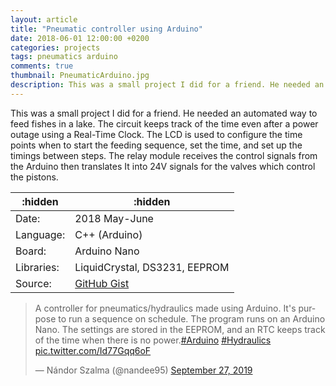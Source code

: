 ```yaml
---
layout: article
title: "Pneumatic controller using Arduino"
date: 2018-06-01 12:00:00 +0200
categories: projects
tags: pneumatics arduino
comments: true
thumbnail: PneumaticArduino.jpg
description: This was a small project I did for a friend. He needed an automated way to feed fishes in a lake. The circuit keeps track of the time even after a power outage using a Real-Time Clock. The LCD is used to configure the time points when to start the feeding sequence, set the time, and set up the timings between steps. The relay module receives the control signals from the Arduino then translates It into 24V signals for the valves which control the pistons.
---
```

This was a small project I did for a friend. He needed an automated way to feed fishes in a lake. The circuit keeps track of the time even after a power outage using a Real-Time Clock. The LCD is used to configure the time points when to start the feeding sequence, set the time, and set up the timings between steps. The relay module receives the control signals from the Arduino then translates It into 24V signals for the valves which control the pistons.

:hidden|:hidden
---|---
Date: |2018 May-June
Language: |C++ (Arduino)
Board: | Arduino Nano
Libraries: |LiquidCrystal, DS3231, EEPROM
Source: |[GitHub Gist](https://gist.github.com/nandee95/91606f410fb104a0a48c46b8fb392d5c)

<blockquote class="twitter-tweet"><p lang="en" dir="ltr">A controller for pneumatics/hydraulics made using Arduino. It&#39;s purpose to run a sequence on schedule. The program runs on an Arduino Nano. The settings are stored in the EEPROM, and an RTC keeps track of the time when there is no power.<a href="https://twitter.com/hashtag/Arduino?src=hash&amp;ref_src=twsrc%5Etfw">#Arduino</a> <a href="https://twitter.com/hashtag/Hydraulics?src=hash&amp;ref_src=twsrc%5Etfw">#Hydraulics</a> <a href="https://t.co/Id77Gqq6oF">pic.twitter.com/Id77Gqq6oF</a></p>&mdash; Nándor Szalma (@nandee95) <a href="https://twitter.com/nandee95/status/1177577884027949057?ref_src=twsrc%5Etfw">September 27, 2019</a></blockquote> <script async src="https://platform.twitter.com/widgets.js" charset="utf-8"></script>